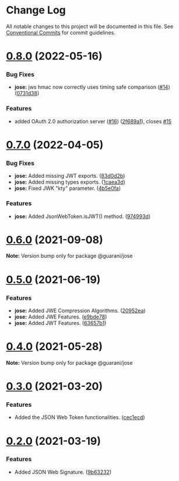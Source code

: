 # Change Log

All notable changes to this project will be documented in this file.
See [Conventional Commits](https://conventionalcommits.org) for commit guidelines.

# [0.8.0](https://github.com/guaranijs/guarani/compare/v0.7.0...v0.8.0) (2022-05-16)


### Bug Fixes

* **jose:** jws hmac now correctly uses timing safe comparison ([#14](https://github.com/guaranijs/guarani/issues/14)) ([0731d38](https://github.com/guaranijs/guarani/commit/0731d38b325e6f4a00d1a4554fa896c49c97a28b))


### Features

* added OAuth 2.0 authorization server ([#16](https://github.com/guaranijs/guarani/issues/16)) ([2f689a1](https://github.com/guaranijs/guarani/commit/2f689a1831901053b460eccc3f3b54916393e49f)), closes [#15](https://github.com/guaranijs/guarani/issues/15)





# [0.7.0](https://github.com/guaranijs/guarani/compare/v0.6.1...v0.7.0) (2022-04-05)


### Bug Fixes

* **jose:** Added missing JWT exports. ([83d0d2b](https://github.com/guaranijs/guarani/commit/83d0d2b644644a6c420d733922b123a40902717d))
* **jose:** Added missing types exports. ([1caea3d](https://github.com/guaranijs/guarani/commit/1caea3dc0e136c0ec144ff2fea43da6b2ea9887c))
* **jose:** Fixed JWK "kty" parameter. ([4b5e0fa](https://github.com/guaranijs/guarani/commit/4b5e0fa75a43924aa625f48fda70adf32ea08bee))


### Features

* **jose:** Added JsonWebToken.isJWT() method. ([974993d](https://github.com/guaranijs/guarani/commit/974993da8db10042a3d6bc61b7d7e9eacb090335))





# [0.6.0](https://github.com/guaranijs/guarani/compare/v0.5.0...v0.6.0) (2021-09-08)

**Note:** Version bump only for package @guarani/jose





# [0.5.0](https://github.com/guaranijs/guarani/compare/v0.4.0...v0.5.0) (2021-06-19)


### Features

* **jose:** Added JWE Compression Algorithms. ([20952ea](https://github.com/guaranijs/guarani/commit/20952ea9d3676b2ab9146b6233b83dda9ceb21af))
* **jose:** Added JWE Features. ([e9bde78](https://github.com/guaranijs/guarani/commit/e9bde786b3e4d27580d3f95a6d8c0fe5651b10b7))
* **jose:** Added JWT Features. ([63657b1](https://github.com/guaranijs/guarani/commit/63657b16e32aa5d7863488785a48ed80904cafdc))





# [0.4.0](https://github.com/guaranijs/guarani/compare/v0.3.0...v0.4.0) (2021-05-28)

**Note:** Version bump only for package @guarani/jose





# [0.3.0](https://github.com/guaranijs/guarani/compare/v0.2.0...v0.3.0) (2021-03-20)


### Features

* Added the JSON Web Token functionalities. ([cec1ecd](https://github.com/guaranijs/guarani/commit/cec1ecd08e0d4271a5c9a9f2a08c0dac7dc985e7))





# [0.2.0](https://github.com/guaranijs/guarani/compare/v0.1.0...v0.2.0) (2021-03-19)


### Features

* Added JSON Web Signature. ([9b63232](https://github.com/guaranijs/guarani/commit/9b63232ff33d558ce27c9136d872cbec9db3fe23))
